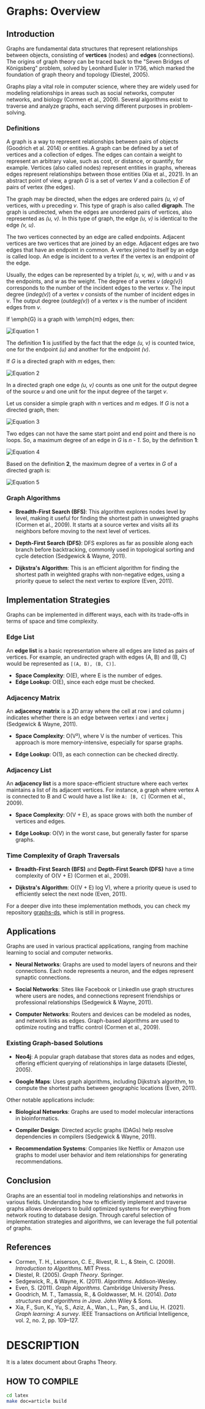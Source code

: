 # Graphs: Overview

## Introduction

Graphs are fundamental data structures that represent relationships between objects, consisting of **vertices** (nodes) and **edges** (connections). The origins of graph theory can be traced back to the "Seven Bridges of Königsberg" problem, solved by Leonhard Euler in 1736, which marked the foundation of graph theory and topology (Diestel, 2005).

Graphs play a vital role in computer science, where they are widely used for modeling relationships in areas such as social networks, computer networks, and biology (Cormen et al., 2009). Several algorithms exist to traverse and analyze graphs, each serving different purposes in problem-solving.

### Definitions

A graph is a way to represent relationships between pairs of objects (Goodrich et al. 2014) or entities. A graph can be defined by a set of vertices and a collection of edges. The edges can contain a weight to represent an arbitrary value, such as cost, or distance, or quantify, for example. Vertices (also called nodes) represent entities in graphs, whereas edges represent relationships between those entities (Xia et al., 2021). In an abstract point of view, a graph *G* is a set of vertex *V* and a collection *E* of pairs of vertex (the edges).

The graph may be directed, when the edges are ordered pairs
*(u, v)* of vertices, with *u* preceding *v*. This type of graph is also called **digraph**. The graph is undirected, when the edges are unordered pairs of vertices, also represented as *(u, v)*.
In this type of graph, the edge *(u, v)* is identical to the edge
*(v, u)*.

The two vertices connected by an edge are called endpoints.
Adjacent vertices are two vertices that are joined by an edge.
Adjacent edges are two edges that have an endpoint in common.
A vertex joined to itself by an edge is called loop.
An edge is incident to a vertex if the vertex is an endpoint of the edge.

Usually, the edges can be represented by a triplet *(u, v, w)*, with *u* and *v* as the endpoints, and *w* as the weight.
The degree of a vertex *v* (*deg{v}*) corresponds to the number of the incident edges to the vertex *v*.
The input degree (*indeg(v)*) of a vertex *v* consists of the number of incident edges in *v*.
The output degree (*outdeg(v)*) of a vertex *v* is the number of incident edges from *v*.

If \emph{G} is a graph with \emph{m} edges, then:

![Equation 1](./images/eq1.png)

The definition **1** is justified by the fact that the edge *(u, v)* is counted twice, one for the endpoint *(u)* and another for the endpoint *(v)*.

If *G* is a directed graph with *m* edges, then:

![Equation 2](./images/eq2.png)

In a directed graph one edge *(u, v)* counts as one unit for the output degree of the source *u* and one unit for the input degree of the target *v*.

Let us consider a simple graph with *n* vertices and *m* edges. If *G* is not a directed graph, then:

![Equation 3](./images/eq3.png)

Two edges can not have the same start point and end point and there is no loops. So, a maximum degree of an edge in *G* is *n - 1*. So, by the definition **1**:

![Equation 4](./images/eq4.png)

Based on the definition **2**, the maximum degree of a vertex in *G* of a directed graph is:

![Equation 5](./images/eq5.png)

### Graph Algorithms

- **Breadth-First Search (BFS)**: This algorithm explores nodes level by level, making it useful for finding the shortest path in unweighted graphs (Cormen et al., 2009). It starts at a source vertex and visits all its neighbors before moving to the next level of vertices.

- **Depth-First Search (DFS)**: DFS explores as far as possible along each branch before backtracking, commonly used in topological sorting and cycle detection (Sedgewick & Wayne, 2011).

- **Dijkstra's Algorithm**: This is an efficient algorithm for finding the shortest path in weighted graphs with non-negative edges, using a priority queue to select the next vertex to explore (Even, 2011).

## Implementation Strategies

Graphs can be implemented in different ways, each with its trade-offs in terms of space and time complexity.

### Edge List

An **edge list** is a basic representation where all edges are listed as pairs of vertices. For example, an undirected graph with edges (A, B) and (B, C) would be represented as `[(A, B), (B, C)]`.

- **Space Complexity**: O(E), where E is the number of edges.
- **Edge Lookup**: O(E), since each edge must be checked.

### Adjacency Matrix

An **adjacency matrix** is a 2D array where the cell at row i and column j indicates whether there is an edge between vertex i and vertex j (Sedgewick & Wayne, 2011).

- **Space Complexity**: O(V²), where V is the number of vertices. This approach is more memory-intensive, especially for sparse graphs.

- **Edge Lookup**: O(1), as each connection can be checked directly.

### Adjacency List

An **adjacency list** is a more space-efficient structure where each vertex maintains a list of its adjacent vertices. For instance, a graph where vertex A is connected to B and C would have a list like `A: [B, C]` (Cormen et al., 2009).

- **Space Complexity**: O(V + E), as space grows with both the number of vertices and edges.

- **Edge Lookup**: O(V) in the worst case, but generally faster for sparse graphs.

### Time Complexity of Graph Traversals

- **Breadth-First Search (BFS)** and **Depth-First Search (DFS)** have a time complexity of O(V + E) (Cormen et al., 2009).

- **Dijkstra's Algorithm**: O((V + E) log V), where a priority queue is used to efficiently select the next node (Even, 2011).

For a deeper dive into these implementation methods, you can check my repository [graphs-ds](https://github.com/francisco-ricardo/graphs_ds), which is still in progress.

## Applications

Graphs are used in various practical applications, ranging from machine learning to social and computer networks.

- **Neural Networks**: Graphs are used to model layers of neurons and their connections. Each node represents a neuron, and the edges represent synaptic connections.

- **Social Networks**: Sites like Facebook or LinkedIn use graph structures where users are nodes, and connections represent friendships or professional relationships (Sedgewick & Wayne, 2011).

- **Computer Networks**: Routers and devices can be modeled as nodes, and network links as edges. Graph-based algorithms are used to optimize routing and traffic control (Cormen et al., 2009).

### Existing Graph-based Solutions

- **Neo4j**: A popular graph database that stores data as nodes and edges, offering efficient querying of relationships in large datasets (Diestel, 2005).

- **Google Maps**: Uses graph algorithms, including Dijkstra’s algorithm, to compute the shortest paths between geographic locations (Even, 2011).

Other notable applications include:

- **Biological Networks**: Graphs are used to model molecular interactions in bioinformatics.

- **Compiler Design**: Directed acyclic graphs (DAGs) help resolve dependencies in compilers (Sedgewick & Wayne, 2011).

- **Recommendation Systems**: Companies like Netflix or Amazon use graphs to model user behavior and item relationships for generating recommendations.

## Conclusion

Graphs are an essential tool in modeling relationships and networks in various fields. Understanding how to efficiently implement and traverse graphs allows developers to build optimized systems for everything from network routing to database design. Through careful selection of implementation strategies and algorithms, we can leverage the full potential of graphs.

## References

- Cormen, T. H., Leiserson, C. E., Rivest, R. L., & Stein, C. (2009). *Introduction to Algorithms*. MIT Press.
- Diestel, R. (2005). *Graph Theory*. Springer.
- Sedgewick, R., & Wayne, K. (2011). *Algorithms*. Addison-Wesley.
- Even, S. (2011). *Graph Algorithms*. Cambridge University Press.
- Goodrich, M. T., Tamassia, R., & Goldwasser, M. H. (2014). *Data structures and algorithms in Java*. John Wiley & Sons.
- Xia, F., Sun, K., Yu, S., Aziz, A., Wan., L., Pan, S., and Liu, H. (2021). *Graph learning: A survey*. IEEE Transactions on Artificial Intelligence, vol. 2, no. 2, pp. 109–127.






# DESCRIPTION

It is a latex document about Graphs Theory.

## HOW TO COMPILE

```bash
cd latex
make doc=article build

```
